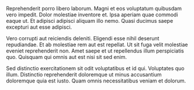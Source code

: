 Reprehenderit porro libero laborum. Magni et eos voluptatum quibusdam vero impedit. Dolor molestiae inventore et. Ipsa aperiam quae commodi eaque ut. Et adipisci adipisci aliquam illo nemo. Quasi ducimus saepe excepturi aut esse adipisci.
 Vero corrupti aut reiciendis deleniti. Eligendi esse nihil deserunt repudiandae. Et ab molestiae rem aut est repellat. Ut sit fuga velit molestiae eveniet reprehenderit non. Amet saepe et ut repellendus illum perspiciatis quo. Quisquam qui omnis aut est nisi sit sed enim.
 Sed distinctio exercitationem sit odit voluptatibus et id qui. Voluptates quo illum. Distinctio reprehenderit doloremque ut minus accusantium doloremque quia est iusto. Quam omnis necessitatibus veniam et dolorum.